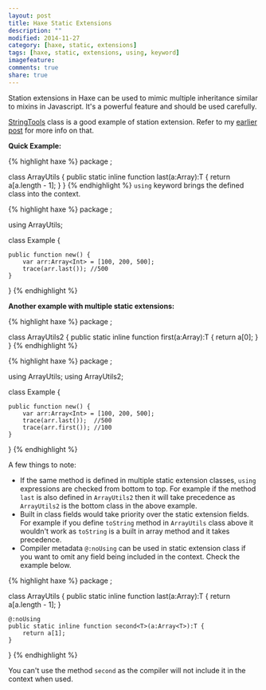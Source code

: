 ```yaml
---
layout: post
title: Haxe Static Extensions
description: ""
modified: 2014-11-27
category: [haxe, static, extensions]
tags: [haxe, static, extensions, using, keyword]
imagefeature: 
comments: true
share: true
---
```


Station extensions in Haxe can be used to mimic multiple inheritance similar to mixins in Javascript. It's a powerful feature and should be used carefully.

[StringTools](http://api.haxe.org/StringTools.html) class is a good example of station extension. Refer to my [earlier post](http://adireddy.github.io/2014/11/17/haxe-string-interpolation-stringutils/) for more info on that.

**Quick Example:**

{% highlight haxe %}
package ;

class ArrayUtils {
	public static inline function last<T>(a:Array<T>):T {
		return a[a.length - 1];
	}
}
{% endhighlight %}
`using` keyword brings the defined class into the context.

{% highlight haxe %}
package ;

using ArrayUtils;

class Example {

	public function new() {
		var arr:Array<Int> = [100, 200, 500];
		trace(arr.last()); //500
	}
}
{% endhighlight %}

**Another example with multiple static extensions:**

{% highlight haxe %}
package ;

class ArrayUtils2 {
	public static inline function first<T>(a:Array<T>):T {
		return a[0];
	}
}
{% endhighlight %}

{% highlight haxe %}
package ;

using ArrayUtils;
using ArrayUtils2;

class Example {

	public function new() {
		var arr:Array<Int> = [100, 200, 500];
		trace(arr.last());  //500
		trace(arr.first()); //100
	}
}
{% endhighlight %}

A few things to note:

- If the same method is defined in multiple static extension classes, `using` expressions are checked from bottom to top. For example if the method `last` is also defined in `ArrayUtils2` then it will take precedence as `ArrayUtils2` is the bottom class in the above example.
- Built in class fields would take priority over the static extension fields. For example if you define `toString` method in `ArrayUtils` class above it wouldn't work as `toString` is a built in array method and it takes precedence.
- Compiler metadata `@:noUsing` can be used in static extension class if you want to omit any field being included in the context. Check the example below.

{% highlight haxe %}
package ;

class ArrayUtils {
	public static inline function last<T>(a:Array<T>):T {
		return a[a.length - 1];
	}

	@:noUsing
	public static inline function second<T>(a:Array<T>):T {
		return a[1];
	}
}
{% endhighlight %}

You can't use the method `second` as the compiler will not include it in the context when used.